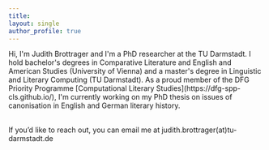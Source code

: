 ```yaml
---
title: 
layout: single
author_profile: true
---
```


<p>Hi, I'm Judith Brottrager and I'm a PhD researcher at the TU Darmstadt. I hold bachelor's degrees in Comparative Literature and English and American Studies (University of Vienna) and a master's degree in Linguistic and Literary Computing (TU Darmstadt). As a proud member of the DFG Priority Programme [Computational Literary Studies](https://dfg-spp-cls.github.io/), I'm currently working on my PhD thesis on issues of canonisation in English and German literary history.<br><br></p>

If you’d like to reach out, you can email me at judith.brottrager(at)tu-darmstadt.de<br><br>
